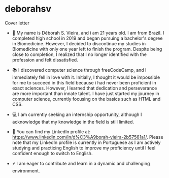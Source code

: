 # deborahsv
Cover letter

- 👋 My name is Déborah S. Vieira, and i am 21 years old. I am from Brazil. I completed high school in 2019 and began pursuing a bachelor's degree in Biomedicine. However, I decided to discontinue my studies in Biomedicine with only one year left to finish the program. Despite being close to completion, I realized that I no longer identified with the profession and felt dissatisfied.

- 📚 I discovered computer science through freeCodeCamp, and I immediately fell in love with it. Initially, I thought it would be impossible for me to succeed in this field because i had never been proficient in exact sciences. However, I learned that dedication and perseverance are more important than innate talent. I have just started my journey in computer science, currently focusing on the basics such as HTML and CSS.

- 💻 I am currently seeking an internship opportunity, although I acknowledge that my knowledge in the field is still limited.

- 📧 You can find my LinkedIn profile at: https://www.linkedin.com/in/d%C3%A9borah-vieira-2b57561a1/. Please note that my LinkedIn profile is currently in Portuguese as I am actively studying and practicing English to improve my proficiency until I feel confident enough to switch to English.

- ⚡ I am eager to contribute and learn in a dynamic and challenging environment.


